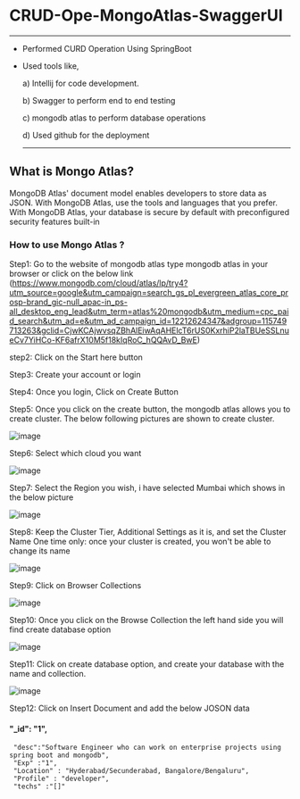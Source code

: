 # CRUD-Ope-MongoAtlas-SwaggerUI
---
- Performed CURD Operation Using SpringBoot
- Used tools like,

     a) Intellij for code development.
     
     b) Swagger to perform end to end testing
     
     c) mongodb atlas to perform database operations
     
     d) Used github for the deployment
     
     ---
     
## What is Mongo Atlas?
MongoDB Atlas' document model enables developers to store data as JSON.
With MongoDB Atlas, use the tools and languages that you prefer.
With MongoDB Atlas, your database is secure by default with preconfigured security features built-in
     
### How to use Mongo Atlas ?
Step1: Go to the website of mongodb atlas type mongodb atlas in your browser or click on the below link 
(https://www.mongodb.com/cloud/atlas/lp/try4?utm_source=google&utm_campaign=search_gs_pl_evergreen_atlas_core_prosp-brand_gic-null_apac-in_ps-all_desktop_eng_lead&utm_term=atlas%20mongodb&utm_medium=cpc_paid_search&utm_ad=e&utm_ad_campaign_id=12212624347&adgroup=115749713263&gclid=CjwKCAjwvsqZBhAlEiwAqAHElcT6rUS0KxrhiP2laTBUeSSLnueCv7YiHCo-KF6afrX10M5f18kIqRoC_hQQAvD_BwE)

step2: Click on the Start here button

Step3: Create your account or login

Step4: Once you login, Click on Create Button

Step5: Once you click on the create button, the mongodb atlas allows you to create cluster. The below following pictures are shown to create cluster.

![image](https://user-images.githubusercontent.com/111744223/192689572-848b9834-dd3d-44fa-9470-a544c1a31cef.png)

Step6: Select which cloud you want

![image](https://user-images.githubusercontent.com/111744223/192689899-b36c7bf7-17f9-400c-a1db-2c0353994b0a.png)

Step7: Select the Region you wish, i have selected Mumbai which shows in the below picture

![image](https://user-images.githubusercontent.com/111744223/192690129-bf5b378c-0d9f-4401-afb8-ad43846ad84d.png)

Step8: Keep the Cluster Tier, Additional Settings as it is, and set the Cluster Name One time only: once your cluster is created, you won't be able to change its name 

![image](https://user-images.githubusercontent.com/111744223/192690290-8a2ce313-04dc-4296-a2c2-7a175caf1d64.png)

Step9: Click on Browser Collections

![image](https://user-images.githubusercontent.com/111744223/192692384-b3043948-ce15-4123-99d4-a02da54fcbda.png)

Step10: Once you click on the Browse Collection the left hand side you will find create database option

![image](https://user-images.githubusercontent.com/111744223/192692587-3c00d412-8621-4bdd-a83e-97f9fc9abc66.png)

Step11: Click on create database option, and create your database with the name and collection.

![image](https://user-images.githubusercontent.com/111744223/192692846-88387cff-0cec-45f8-a695-bbb91ed0180f.png)

Step12: Click on Insert Document and add the below JOSON data

#### "_id": "1",
     "desc":"Software Engineer who can work on enterprise projects using spring boot and mongodb",
     "Exp" :"1",
     "Location" : "Hyderabad/Secunderabad, Bangalore/Bengaluru",
     "Profile" : "developer",
     "techs" :"[]"
     











